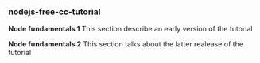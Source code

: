 ### nodejs-free-cc-tutorial
**Node fundamentals 1**
This section describe an early version of the tutorial

**Node fundamentals 2**
This section talks about the latter realease of the tutorial
